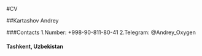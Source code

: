 #CV


##Kartashov Andrey

###Contacts 
1.Number: +998-90-811-80-41
2.Telegram: @Andrey_Oxygen


#### Tashkent, Uzbekistan
